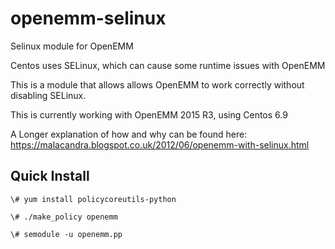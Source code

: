 # openemm-selinux
Selinux module for OpenEMM

Centos uses SELinux, which can cause some runtime issues with OpenEMM

This is a module that allows allows OpenEMM to work correctly without disabling SELinux.

This is currently working with OpenEMM 2015 R3, using Centos 6.9

A Longer explanation of how and why can be found here:
https://malacandra.blogspot.co.uk/2012/06/openemm-with-selinux.html

## Quick Install

`\# yum install policycoreutils-python`

`\# ./make_policy openemm`

`\# semodule -u openemm.pp`

